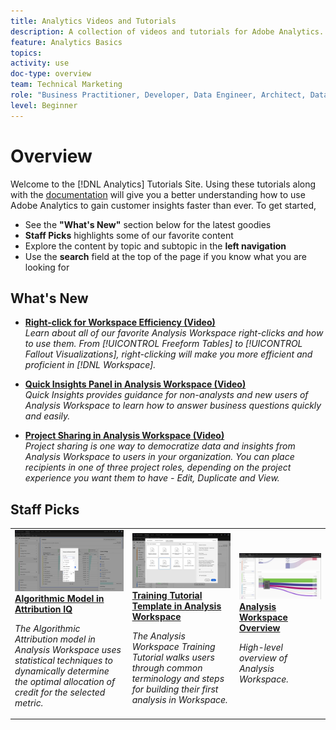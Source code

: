 ```yaml
---
title: Analytics Videos and Tutorials
description: A collection of videos and tutorials for Adobe Analytics.
feature: Analytics Basics
topics: 
activity: use
doc-type: overview
team: Technical Marketing
role: "Business Practitioner, Developer, Data Engineer, Architect, Data Architect, Administrator, Leader"
level: Beginner
---
```


# Overview

Welcome to the [!DNL Analytics] Tutorials Site.  Using these tutorials along with the [documentation](https://docs.adobe.com/content/help/en/analytics/landing/home.html) will give you a better understanding how to use Adobe Analytics to gain customer insights faster than ever.  To get started, 
* See the **"What's New"** section below for the latest goodies
* **Staff Picks** highlights some of our favorite content 
* Explore the content by topic and subtopic in the **left navigation**
* Use the **search** field at the top of the page if you know what you are looking for

## What's New

* **[Right-click for Workspace Efficiency (Video)](analysis-workspace/navigating-workspace-projects/right-click-for-workspace-efficiency.md)**
    <br>
    *Learn about all of our favorite Analysis Workspace right-clicks and how to use them. From [!UICONTROL Freeform Tables] to [!UICONTROL Fallout Visualizations], right-clicking will make you more efficient and proficient in [!DNL Workspace].*

* **[Quick Insights Panel in Analysis Workspace (Video)](analysis-workspace/using-panels/quick-insights-panel-in-analysis-workspace.md)**
    <br>
    *Quick Insights provides guidance for non-analysts and new users of Analysis Workspace to learn how to answer business questions quickly and easily.*

* **[Project Sharing in Analysis Workspace (Video)](analysis-workspace/curate-and-share-projects/project-sharing-in-analysis-workspace.md)**
    <br>
    *Project sharing is one way to democratize data and insights from Analysis Workspace to users in your organization. You can place recipients in one of three project roles, depending on the project experience you want them to have - Edit, Duplicate and View.*

## Staff Picks

<table>
<tr>
  <td>
    <a href="analysis-workspace/attribution-iq/algorithmic-model-in-attribution-iq.md">
      <img alt="Algorithmic Model in Attribution IQ" src="assets/36205.jpg" />
    </a>
    <div>
      <a href="analysis-workspace/attribution-iq/algorithmic-model-in-attribution-iq.md">
    <strong>Algorithmic Model in Attribution IQ</strong>
    </a>
    </div>
    <p>
    <em>The Algorithmic Attribution model in Analysis Workspace uses statistical techniques to dynamically determine the optimal allocation of credit for the selected metric.</em>
    <p>
  </td>
   <td>
    <a href="analysis-workspace/navigating-workspace-projects/training-tutorial-template-in-analysis-workspace.md">
      <img alt="Training Tutorial Template in Analysis Workspace" src="assets/33773.jpg" />
    </a>
    <div>
      <a href="analysis-workspace/navigating-workspace-projects/training-tutorial-template-in-analysis-workspace.md">
    <strong>Training Tutorial Template in Analysis Workspace</strong>
    </a>
    </div>
    <p>
    <em>The Analysis Workspace Training Tutorial walks users through common terminology and steps for building their first analysis in Workspace.</em>
    <p>
  </td>
  <td>
    <a href="analysis-workspace/analysis-workspace-basics/analysis-workspace-overview.md">
      <img alt="thumbnail image for the 'Analysis Workspace Overview' video" src="assets/thumb_analysis-workspace-overview.png" />
    </a>
    <div>
      <a href="analysis-workspace/analysis-workspace-basics/analysis-workspace-overview.md">
    <strong>Analysis Workspace Overview</strong>
    </a>
    </div>
    <p>
    <em>High-level overview of Analysis Workspace.</em>
    <p>
  </td>
</tr>
</table>
